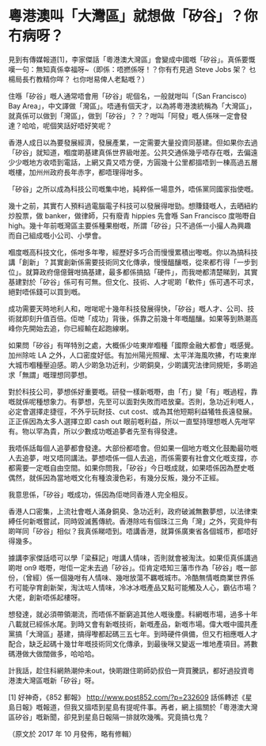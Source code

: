 # 粵港澳叫「大灣區」就想做「矽谷」？你冇病呀？

見到有傳媒報道[1]，李家傑話「粵港澳大灣區」會變成中國嘅「矽谷」。真係要慨嘆一句：無知真係幸福呀~（即係：唔撚係呀！？你有冇見過 Steve Jobs 架？ 乜楊局長冇教精你咩？ 乜你咁易俾人老點嘅？）

住喺「矽谷」嘅人通常唔會用「矽谷」呢個名，一般就咁叫「(San Francisco) Bay Area」，中文譯做「灣區」。唔通有個天才，以為將粵港澳統稱為「大灣區」，就真係可以做到「灣區」，做到「矽谷」？？？咁叫「阿發」嘅人係咪一定會發達？哈哈，呢個笑話好唔好笑呢？

香港人成日以為要發展經濟，發展產業，一定需要大量投資同基建。但如果你去過「矽谷」就知道，嗰度啲基建真係世界級咁差。公共交通係幾乎唔存在嘅，去偏遠少少嘅地方收唔到電話，上網又貴又唔方便，方圓幾十公里都搵唔到一棟高過五層嘅樓，加州州政府長年赤字，都唔理得咁多。

「矽谷」之所以成為科技公司嘅集中地，純粹係一場意外，唔係黨同國家指使嘅。

幾十之前，其實冇人預料過電腦電子科技可以發展得咁勁。想賺錢嘅人，去晒紐約炒股票，做 banker，做律師，只有廢青 hippies 先會喺 San Francisco 度啪嘢自 high。幾十年前嘅灣區主要係種果樹嘅，所謂「矽谷」只不過係一小撮人為興趣而自己組成嘅小公司、小學會。

嗰度嘅高科技文化，係咁多年嚟，經歷好多巧合而慢慢累積出嚟嘅。你以為搞科技講「創新」？其實創新係需要技術同文化傳承，慢慢醞釀嘅，從來都冇得「一步到位」。就算政府億億聲咁搞基建，最多都係搞掂「硬件」，而我哋都清楚睇到，其實基建對於「矽谷」係可有可無。但文化、技術、人才呢啲「軟件」係可遇不可求，絕對唔係錢可以買到嘅。

成功需要天時地利人和，咁啱呢十幾年科技發展得快，「矽谷」嘅人才、公司、技術就即刻升值百倍。佢哋「成功」背後，係靠之前幾十年嘅醞釀。如果等到熱潮高峰你先開始去追，你已經輸在起跑線喇。

如果問「矽谷」有咩特別之處，大概係少咗東岸嗰種「國際金融大都會」嘅感覺。加州除咗 LA 之外，人口密度好低。有加州陽光照耀、太平洋海風吹拂，冇咗東岸大城市嗰種壓迫感。啲人少啲急功近利，少啲銅臭，少啲講究法律同規矩，多啲追求「無謂」嘅理想同夢想。

對於科技公司，夢想係好重要嘅。研發一樣新嘅嘢，由「冇」變「有」嘅過程，靠嘅就係呢種想象力。有夢想，先至可以面對失敗而唔放棄。否則，急功近利嘅人，必定會選擇走捷徑，不外乎玩財技、cut cost、或為其他短期利益犧牲長遠發展。正正係因為太多人選擇立即 cash out 眼前嘅利益，所以一直堅持理想嘅人先咁罕有。物以罕為貴，所以少數成功嘅追夢者先至有得發達。

我唔係話每個人追夢都會發達。大部份都唔會。但如果一個地方嘅文化鼓勵最叻嘅人去追夢，咁又唔同講法。夢想唔係一個人去追，而係需要有社會文化嘅支撐，亦都需要一定嘅自由空間。如果你問我，「矽谷」今日嘅成就，如果唔係因為歷史嘅偶然，就係因為當地嘅文化有種浪漫色彩，有幾分反叛，幾分不正經。

我意思係，「矽谷」嘅成功，係因為佢哋同香港人完全相反。

香港人口密集，上流社會嘅人滿身銅臭、急功近利，政府破滅無數夢想，以法律束縛任何新嘅嘗試，同時毀滅舊傳統。香港除咗有個珠江三角「灣」之外，究竟仲有啲咩同「矽谷」相似？我真係睇唔到。唔講香港，就算係廣東省各個城市，都唔好得幾多。

據講李家傑話唔可以學「梁蘇記」咁講人情味，否則就會被淘汰。如果佢真係講過啲咁 on9 嘅嘢，咁佢一定未去過「矽谷」。佢肯定唔知三藩市作為「矽谷」嘅一部份，（曾經）係一個幾咁有人情味、幾咁放蕩不羈嘅城市。冷酷無情嘅商業世界係冇可能孕育創新架，淘汰咗人情味，冷冰冰嘅產品又點可能觸及人心，霸佔市場？ 大佬，創新唔係起樓呀。

想發達，就必須帶領潮流，而唔係不斷窮追其他人嘅後塵。科網嘅市場，過多十年八載就已經係水尾。到時又會有新嘅技術，新嘅產品，新嘅市場。偉大嘅中國共產黨搞「大灣區」基建，搞得嚟都起碼三五七年。到時硬件俱備，但又冇相應嘅人才配合，缺乏起碼十幾廿年嘅技術同文化傳承，到最後咪又變返一堆地產項目。將數碼港做大做闊做多，哈哈哈。

計我話，趁住科網熱潮仲未out，快啲跟住啲師奶叔伯一齊買騰訊，都好過投資粵港澳大灣區嘅新「矽谷」呀。

[1] 好神奇，《852 郵報》 http://www.post852.com/?p=232609 話係轉述《星島日報》嘅報道，但我又搵唔到星島有提呢件事。再者，網上搵關於「粵港澳大灣區矽谷」嘅新聞，卻見到星島日報隔一排就吹幾嘴。究竟搞乜鬼？

（原文於 2017 年 10 月發佈，略有修輯）
